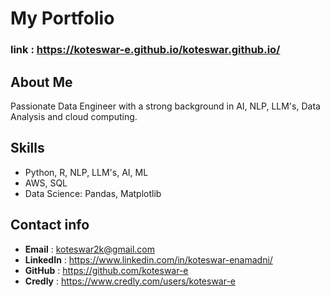 # My Portfolio 
### link : https://koteswar-e.github.io/koteswar.github.io/

## About Me
Passionate Data Engineer with a strong background in AI, NLP, LLM's, Data Analysis and cloud computing.

## Skills
- Python, R, NLP, LLM's, AI, ML
- AWS, SQL
- Data Science: Pandas, Matplotlib

## Contact info
- **Email** : koteswar2k@gmail.com
- **LinkedIn** : https://www.linkedin.com/in/koteswar-enamadni/
- **GitHub** : https://github.com/koteswar-e
- **Credly** : https://www.credly.com/users/koteswar-e
